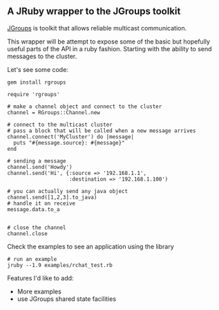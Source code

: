 ## A JRuby wrapper to the JGroups toolkit

[JGroups](http://www.jgroups.org) is toolkit that allows reliable
multicast communication.

This wrapper will be attempt to expose some of the basic but hopefully
useful parts of the API in a ruby fashion. Starting with the ability to
send messages to the cluster. 

Let's see some code:

    gem install rgroups
    
    require 'rgroups'
    
    # make a channel object and connect to the cluster
    channel = RGroups::Channel.new

    # connect to the multicast cluster
    # pass a block that will be called when a new message arrives
    channel.connect('MyCluster') do |message|
      puts "#{message.source}: #{message}"
    end

    # sending a message
    channel.send('Howdy')
    channel.send('Hi', {:source => '192.168.1.1', 
                        :destination => '192.168.1.100')

    # you can actually send any java object
    channel.send([1,2,3].to_java)
    # handle it on receive
    message.data.to_a 
     

    # close the channel
    channel.close
  
  

Check the examples to see an application using the library
 
    # run an example
    jruby --1.9 examples/rchat_test.rb


Features I'd like to add:

* More examples
* use JGroups shared state facilities

